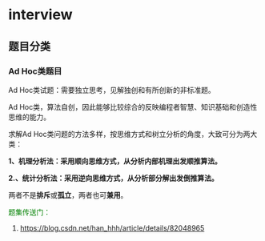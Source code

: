 # interview

## 题目分类

### Ad Hoc类题目

Ad Hoc类试题：需要独立思考，见解独创和有所创新的非标准题。

Ad Hoc类，算法自创，因此能够比较综合的反映编程者智慧、知识基础和创造性思维的能力。

求解Ad Hoc类问题的方法多样，按思维方式和树立分析的角度，大致可分为两大类：

**1、机理分析法：采用顺向思维方式，从分析内部机理出发顺推算法。**

**2.、统计分析法：采用逆向思维方式，从分析部分解出发倒推算法。**

两者不是**排斥**或**孤立**，两者也可**兼用**。

<font color='green'>题集传送门：</font>

1. https://blog.csdn.net/han_hhh/article/details/82048965

